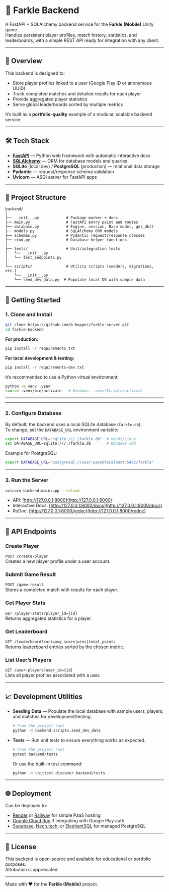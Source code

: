 # 🎲 Farkle Backend

A FastAPI + SQLAlchemy backend service for the **Farkle (Mobile)** Unity game.\
Handles persistent player profiles, match history, statistics, and leaderboards, with a simple REST API ready for integration with any client.

---

## 📖 Overview

This backend is designed to:

- Store player profiles linked to a user (Google Play ID or anonymous UUID)
- Track completed matches and detailed results for each player
- Provide aggregated player statistics
- Serve global leaderboards sorted by multiple metrics

It’s built as a **portfolio-quality** example of a modular, scalable backend service.

---

## 🛠️ Tech Stack

- [**FastAPI**](https://fastapi.tiangolo.com/) — Python web framework with automatic interactive docs
- [**SQLAlchemy**](https://www.sqlalchemy.org/) — ORM for database models and queries
- **SQLite** (local dev) / **PostgreSQL** (production) — relational data storage
- **Pydantic** — request/response schema validation
- **Uvicorn** — ASGI server for FastAPI apps

---

## 📂 Project Structure

```
backend/
│
├── __init__.py            # Package marker + docs
├── main.py                # FastAPI entry point and routes
├── database.py            # Engine, session, Base model, get_db()
├── models.py              # SQLAlchemy ORM models
├── schemas.py             # Pydantic request/response classes
├── crud.py                # Database helper functions
│
├── tests/                 # Unit/integration tests
│   └── __init__.py
│   └── test_endpoints.py
│
└── scripts/               # Utility scripts (seeders, migrations, etc.)
    └── __init__.py
    └── seed_dev_data.py  # Populate local DB with sample data
```

---

## 🚀 Getting Started

### 1. Clone and Install

```bash
git clone https://github.com/b-hopper/farkle-server.git
cd farkle-backend
```

**For production:**
```bash
pip install -r requirements.txt
```

**For local development & testing:**
```bash
pip install -r requirements-dev.txt
```

It’s recommended to use a Python virtual environment:

```bash
python -m venv .venv
source .venv/bin/activate   # Windows: .venv\Scripts\activate
```

---

---

### 2. Configure Database

By default, the backend uses a local SQLite database (`farkle.db`).\
To change, set the `DATABASE_URL` environment variable:

```bash
export DATABASE_URL="sqlite:///./farkle.db"  # macOS/Linux
set DATABASE_URL=sqlite:///./farkle.db       # Windows cmd
```

Example for PostgreSQL:

```bash
export DATABASE_URL="postgresql://user:pass@localhost:5432/farkle"
```

---

### 3. Run the Server

```bash
uvicorn backend.main:app --reload
```

- API: [http://127.0.0.1:8000](http://127.0.0.1:8000)
- Interactive Docs: [http://127.0.0.1:8000/docs](http://127.0.0.1:8000/docs)
- ReDoc: [http://127.0.0.1:8000/redoc](http://127.0.0.1:8000/redoc)

---

## 🔌 API Endpoints

### Create Player

`POST /create-player`\
Creates a new player profile under a user account.

### Submit Game Result

`POST /game-result`\
Stores a completed match with results for each player.

### Get Player Stats

`GET /player-stats?player_id={id}`\
Returns aggregated statistics for a player.

### Get Leaderboard

`GET /leaderboard?sort=avg_score|wins|total_points`\
Returns leaderboard entries sorted by the chosen metric.

### List User’s Players

`GET /user-players?user_id={id}`\
Lists all player profiles associated with a user.

---

## 📈 Development Utilities

- **Seeding Data** — Populate the local database with sample users, players, and matches for development/testing.

  ```bash
  # From the project root
  python -m backend.scripts.seed_dev_data
  ```

- **Tests** — Run unit tests to ensure everything works as expected.

  ```bash
  # From the project root
  pytest backend/tests
  ```
  Or use the built-in test command:

  ```bash
  python -m unittest discover backend/tests
  ```
---

## 🌐 Deployment

Can be deployed to:

- [Render](https://render.com/) or [Railway](https://railway.app/) for simple PaaS hosting
- [Google Cloud Run](https://cloud.google.com/run) if integrating with Google Play auth
- [Supabase](https://supabase.com/), [Neon.tech](https://neon.tech/), or [ElephantSQL](https://www.elephantsql.com/) for managed PostgreSQL

---

## 📜 License

This backend is open-source and available for educational or portfolio purposes.\
Attribution is appreciated.

---

Made with ❤️ for the **Farkle (Mobile)** project.

